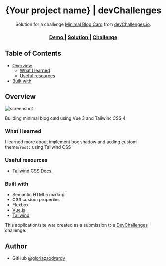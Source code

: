 <!-- Please update value in the {}  -->

<h1 align="center">{Your project name} | devChallenges</h1>

<div align="center">
   Solution for a challenge <a href="https://devchallenges.io/challenge/minimal-blog-card" target="_blank">Minimal Blog Card</a> from <a href="http://devchallenges.io" target="_blank">devChallenges.io</a>.
</div>

<div align="center">
  <h3>
    <a href="https://gloriazaodyardy.github.io/Minimal-Blog-Card/">
      Demo
    </a>
    <span> | </span>
    <a href="{https://your-url-to-the-solution}">
      Solution
    </a>
    <span> | </span>
    <a href="https://devchallenges.io/challenge/minimal-blog-card">
      Challenge
    </a>
  </h3>
</div>

<!-- TABLE OF CONTENTS -->

## Table of Contents

- [Overview](#overview)
  - [What I learned](#what-i-learned)
  - [Useful resources](#useful-resources)
- [Built with](#built-with)

<!-- OVERVIEW -->

## Overview

![screenshot](https://user-images.githubusercontent.com/16707738/92399059-5716eb00-f132-11ea-8b14-bcacdc8ec97b.png)

Building minimal blog card using Vue 3 and Tailwind CSS 4

### What I learned

I learned more about implement box shadow and adding custom theme/`root:` using Tailwind CSS

### Useful resources

- [Tailwind CSS Docs](https://tailwindcss.com/docs/installation/using-vite).

### Built with

- Semantic HTML5 markup
- CSS custom properties
- Flexbox
- [Vue.js](https://vuejs.org/)
- [Tailwind](https://tailwindcss.com/)

This application/site was created as a submission to a [DevChallenges](https://devchallenges.io/challenges-dashboard) challenge.

## Author

- GitHub [@gloriazaodyardy](https://{github.com/gloriazaodyardy})
